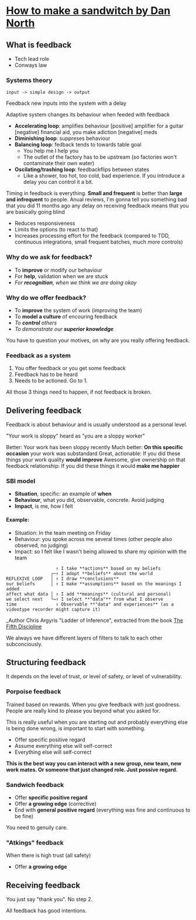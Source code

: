 # [How to make a sandwitch by Dan North](https://www.youtube.com/watch?v=P8sNSNkWFpc)

## What is feedback

* Tech lead role
* Conways law

### Systems theory

`input -> simple design -> output`

Feedback new inputs into the system with a delay

Adaptive system changes its behaviour when feeded with feedback
* **Accelerating loop**: amplifies behaviour
    [positive] amplifier for a guitar
    [negative] financial aid, you make adiction
    [negative] meds
* **Diminishing loop**: suppreses behaviour
* **Balancing loop**: fedback tends to towards table goal
  - You help me I help you
  - The outlet of the factory has to be upstream (so factories won't contaminate their own water)
* **Oscilating/trashing loop**: feedbackflips between states
  - Like a shower, too hot, too cold, bad experience. If you introduce a delay you can control it a bit.

Timing in feedback is everything. **Small and frequent** is better than **large and infrequent** to people. Anual reviews, I'm gonna tell you something bad that you did 11 months ago any delay on receiving feedback means that you are basically going blind
- Reduces responsiveness
- Limits the options (to react to that)
- Increases processing effort for the feedback (compared to TDD, continuous integrations, small frequent batches, much more controls)

### Why do we ask for feedback?

* To **improve** or modify our behaviour
* For **help**, validation when we are stuck
* _For **recognition**, when we think we are doing okay_

### Why do we offer feedback?

* To **improve** the system of work (improving the team)
* To **model a culture** of encouring feedback
* _To **control** others_
* _To demonstrate our **superior knowledge**_

You have to question your motives, on why are you really offering feedback.

### Feedback as a system

1. You offer feedback or you get some feedback
2. Feedback has to be heard
3. Needs to be actioned. Go to 1.

All those 3 things need to happen, if not feedback is broken.
    
## Delivering feedback

Feedback is about behaviour and is usually understood as a personal level.

"Your work is sloppy" heard as "you are a sloppy worker"

Better: Your work has been sloppy recently
Much better: **On this specific occasion** your work was substandard
Great, actionable: If you did these things your work quality **would improve**
Awesome, give ownership on that feedback relationship: If you did these things it would **make me happier**
    
### SBI model
* **Situation**, specific: an example of **when**
* **Behaviour**, what you did, observable, concrete. Avoid judging
* **Impact**, is me, how I felt

#### Example:
* Situation: In the team meeting on Friday
* Behaviour: you spoke across me several times (other people also observed, no judging)
* Impact: so I felt like I wasn't being allowed to share my opinion with the team

```
                   ↑ I take **actions** based on my beliefs
                 ┌─↑ I adopt **beliefs** about the world
REFLEXIVE LOOP   │ ↑ I draw **conclusions**
our beliefs      │ ↑ I make **assumptions** based on the meanings I added
affect what data │ ↑ I add **meanings** (cultural and personal)
we select next   └→↑ I select **"data"** from what I observe
time               ↑ Observable **"data" and experiences** (as a videotype recorder might capture it)
```

_Author Chris Argyris "Ladder of Inference", extracted from the book [The Fifth Discipline](https://www.goodreads.com/book/show/255127.The_Fifth_Discipline)

We always we have different layers of filters to talk to each other subconciously.

## Structuring feedback

It depends on the level of trust, or level of safety, or level of vulnerability.

### Porpoise feedback
Trained based on rewards. When you give feedback with just goodness. People are really kind to please you beyond what you asked for.

This is really useful when you are starting out and probably everything else is being done wrong, is important to start with something.
- Offer specific positive regard
- Assume everything else will self-correct
- Everything else will self-correct

**This is the best way you can interact with a new group, new team, new work mates. Or someone that just changed role. Just possive regard.**

### Sandwich feedback
- Offer **specific positive regard**
- Offer **a growing edge** (corrective)
- End with **general positive regard** (everything was fine and continuous to be fine)

You need to genuily care.
    
### "Atkings" feedback

When there is high trust (all safety)
- Offer **a growing edge**

## Receiving feedback

You just say "thank you". No step 2.

All feedback has good intentions.